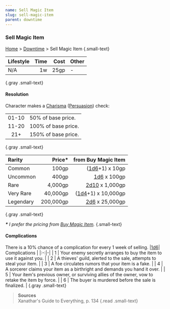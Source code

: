 ```yaml
---
name: Sell Magic Item
slug: sell-magic-item
parent: downtime
---
```

### Sell Magic Item
[Home](dm-operations-center) > [Downtime](downtime-menu) > Sell Magic Item {.small-text}

| Lifestyle | Time | Cost | Other |
| :---------- | -----: | -----: | :------ |
| N/A         |     1w |   25gp | -       |
{.gray .small-text}

#### Resolution
Character makes a [Charisma](charisma) ([Persuasion](persuasion)) check:

|||
| :---: | :------------------ |
| 01-10 | 50% of base price.  |
| 11-20 | 100% of base price. |
|  21+  | 150% of base price. |
{.gray .small-text}

| Rarity  |  Price* |     from Buy Magic Item |
| :-------- | --------: | ------------------------------: |
| Common    |     100gp |     ([1d6](/roll/1d6)+1) x 10gp |
| Uncommon  |     400gp |        [1d6](/roll/1d6) x 100gp |
| Rare      |   4,000gp |    [2d10](/roll/2d10) x 1,000gp |
| Very Rare |  40,000gp | ([1d4](/roll/1d4)+1) x 10,000gp |
| Legendary | 200,000gp |     [2d6](/roll/2d6) x 25,000gp |
{.gray .small-text}

***\*** I prefer the pricing from [Buy Magic Item](buy-magic-item).* {.small-text}

#### Complications
There is a 10% chance of a complication for every 1 week of selling.
|[1d6](/roll/1d6)| Complications |
|:-:|-|
| 1 | Your enemy secretly arranges to buy the item to use it against you. |
| 2 | A thieves' guild, alerted to the sale, attempts to steal your item. |
| 3 | A foe circulates rumors that your item is a fake. |
| 4 | A sorcerer claims your item as a birthright and demands you hand it over. |
| 5 | Your item's previous owner, or surviving allies of the owner, vow to retake the item by force.  |
| 6 | The buyer is murdered before the sale is finalized.  |
{.gray .small-text}


> **Sources** <br/>
> Xanathar's Guide to Everything, p. 134
{.read .small-text}